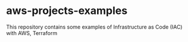 # aws-projects-examples
This repository contains some examples of Infrastructure as Code (IAC) with AWS, Terraform
